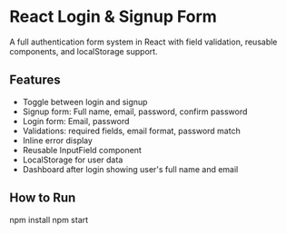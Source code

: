 # React Login & Signup Form

A full authentication form system in React with field validation, reusable components, and localStorage support.

## Features
- Toggle between login and signup
- Signup form: Full name, email, password, confirm password
- Login form: Email, password
- Validations: required fields, email format, password match
- Inline error display
- Reusable InputField component
- LocalStorage for user data
- Dashboard after login showing user's full name and email

## How to Run

  npm install
  npm start
